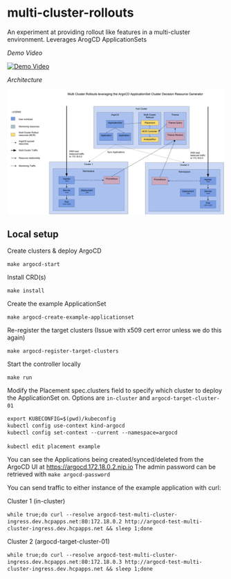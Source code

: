 # multi-cluster-rollouts
An experiment at providing rollout like features in a multi-cluster environment. Leverages ArogCD ApplicationSets

*Demo Video*

[![Demo Video](http://img.youtube.com/vi/SmlwSn9RfT4/0.jpg)](http://www.youtube.com/watch?v=SmlwSn9RfT4)

*Architecture*

<img src="arch.png" alt="arch" width="800"/>

## Local setup

Create clusters & deploy ArgoCD
```
make argocd-start
```

Install CRD(s)
```
make install
```

Create the example ApplicationSet
```
make argocd-create-example-applicationset
```

Re-register the target clusters (Issue with x509 cert error unless we do this again)
```
make argocd-register-target-clusters
```

Start the controller locally
```
make run
```

Modify the Placement spec.clusters field to specify which cluster to deploy the ApplicationSet on.
Options are `in-cluster` and `argocd-target-cluster-01`
```
export KUBECONFIG=$(pwd)/kubeconfig
kubectl config use-context kind-argocd
kubectl config set-context --current --namespace=argocd

kubectl edit placement example
```

You can see the Applications being created/synced/deleted from the ArgoCD UI at https://argocd.172.18.0.2.nip.io
The admin password can be retrieved with `make argocd-password`

You can send traffic to either instance of the example application with curl:

Cluster 1 (in-cluster)
```
while true;do curl --resolve argocd-test-multi-cluster-ingress.dev.hcpapps.net:80:172.18.0.2 http://argocd-test-multi-cluster-ingress.dev.hcpapps.net && sleep 1;done
```

Cluster 2 (argocd-target-cluster-01)
```
while true;do curl --resolve argocd-test-multi-cluster-ingress.dev.hcpapps.net:80:172.18.0.3 http://argocd-test-multi-cluster-ingress.dev.hcpapps.net && sleep 1;done
```